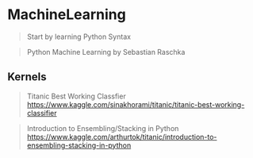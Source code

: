 # MachineLearning

> Start by learning Python Syntax

> Python Machine Learning by Sebastian Raschka

## Kernels 
> Titanic Best Working Classfier https://www.kaggle.com/sinakhorami/titanic/titanic-best-working-classifier

> Introduction to Ensembling/Stacking in Python https://www.kaggle.com/arthurtok/titanic/introduction-to-ensembling-stacking-in-python
